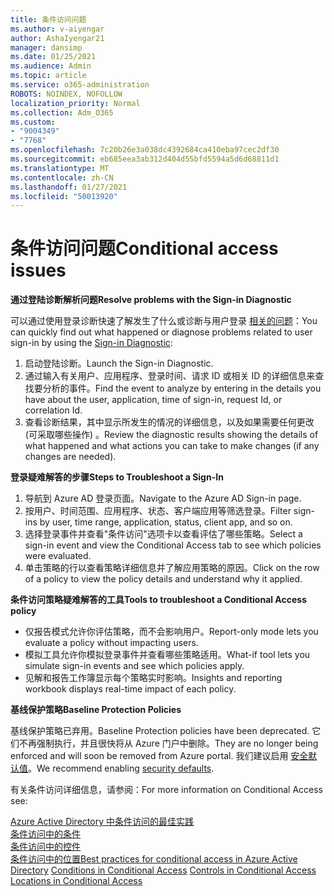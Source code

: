 ```yaml
---
title: 条件访问问题
ms.author: v-aiyengar
author: AshaIyengar21
manager: dansimp
ms.date: 01/25/2021
ms.audience: Admin
ms.topic: article
ms.service: o365-administration
ROBOTS: NOINDEX, NOFOLLOW
localization_priority: Normal
ms.collection: Adm_O365
ms.custom:
- "9004349"
- "7768"
ms.openlocfilehash: 7c20b26e3a038dc4392684ca410eba97cec2df30
ms.sourcegitcommit: eb685eea3ab312d404d55bfd5594a5d6d68811d1
ms.translationtype: MT
ms.contentlocale: zh-CN
ms.lasthandoff: 01/27/2021
ms.locfileid: "50013920"
---
```

# <a name="conditional-access-issues"></a><span data-ttu-id="df12e-102">条件访问问题</span><span class="sxs-lookup"><span data-stu-id="df12e-102">Conditional access issues</span></span>

<span data-ttu-id="df12e-103">**通过登陆诊断解析问题**</span><span class="sxs-lookup"><span data-stu-id="df12e-103">**Resolve problems with the Sign-in Diagnostic**</span></span>

<span data-ttu-id="df12e-104">可以通过使用登录诊断快速了解发生了什么或诊断与用户登录 [相关的问题](https://portal.azure.com/#blade/Microsoft_AAD_IAM/ActiveDirectoryMenuBlade/diagnose/symptomId/ms_aad_dxp_signin_caDiagnoseAndSolveSummarySymptom)：</span><span class="sxs-lookup"><span data-stu-id="df12e-104">You can quickly find out what happened or diagnose problems related to user sign-in by using the [Sign-in Diagnostic](https://portal.azure.com/#blade/Microsoft_AAD_IAM/ActiveDirectoryMenuBlade/diagnose/symptomId/ms_aad_dxp_signin_caDiagnoseAndSolveSummarySymptom):</span></span>

1. <span data-ttu-id="df12e-105">启动登陆诊断。</span><span class="sxs-lookup"><span data-stu-id="df12e-105">Launch the Sign-in Diagnostic.</span></span>
1. <span data-ttu-id="df12e-106">通过输入有关用户、应用程序、登录时间、请求 ID 或相关 ID 的详细信息来查找要分析的事件。</span><span class="sxs-lookup"><span data-stu-id="df12e-106">Find the event to analyze by entering in the details you have about the user, application, time of sign-in, request Id, or correlation Id.</span></span>
1. <span data-ttu-id="df12e-107">查看诊断结果，其中显示所发生的情况的详细信息，以及如果需要任何更改 (可采取哪些操作) 。</span><span class="sxs-lookup"><span data-stu-id="df12e-107">Review the diagnostic results showing the details of what happened and what actions you can take to make changes (if any changes are needed).</span></span>

<span data-ttu-id="df12e-108">**登录疑难解答的步骤**</span><span class="sxs-lookup"><span data-stu-id="df12e-108">**Steps to Troubleshoot a Sign-In**</span></span> 

1. <span data-ttu-id="df12e-109">导航到 Azure AD 登录页面。</span><span class="sxs-lookup"><span data-stu-id="df12e-109">Navigate to the Azure AD Sign-in page.</span></span>
1. <span data-ttu-id="df12e-110">按用户、时间范围、应用程序、状态、客户端应用等筛选登录。</span><span class="sxs-lookup"><span data-stu-id="df12e-110">Filter sign-ins by user, time range, application, status, client app, and so on.</span></span>
1. <span data-ttu-id="df12e-111">选择登录事件并查看"条件访问"选项卡以查看评估了哪些策略。</span><span class="sxs-lookup"><span data-stu-id="df12e-111">Select a sign-in event and view the Conditional Access tab to see which policies were evaluated.</span></span>
1. <span data-ttu-id="df12e-112">单击策略的行以查看策略详细信息并了解应用策略的原因。</span><span class="sxs-lookup"><span data-stu-id="df12e-112">Click on the row of a policy to view the policy details and understand why it applied.</span></span>

<span data-ttu-id="df12e-113">**条件访问策略疑难解答的工具**</span><span class="sxs-lookup"><span data-stu-id="df12e-113">**Tools to troubleshoot a Conditional Access policy**</span></span>

- <span data-ttu-id="df12e-114">仅报告模式允许你评估策略，而不会影响用户。</span><span class="sxs-lookup"><span data-stu-id="df12e-114">Report-only mode lets you evaluate a policy without impacting users.</span></span>
- <span data-ttu-id="df12e-115">模拟工具允许你模拟登录事件并查看哪些策略适用。</span><span class="sxs-lookup"><span data-stu-id="df12e-115">What-if tool lets you simulate sign-in events and see which policies apply.</span></span>
- <span data-ttu-id="df12e-116">见解和报告工作簿显示每个策略实时影响。</span><span class="sxs-lookup"><span data-stu-id="df12e-116">Insights and reporting workbook displays real-time impact of each policy.</span></span>

<span data-ttu-id="df12e-117">**基线保护策略**</span><span class="sxs-lookup"><span data-stu-id="df12e-117">**Baseline Protection Policies**</span></span>

<span data-ttu-id="df12e-118">基线保护策略已弃用。</span><span class="sxs-lookup"><span data-stu-id="df12e-118">Baseline Protection policies have been deprecated.</span></span> <span data-ttu-id="df12e-119">它们不再强制执行，并且很快将从 Azure 门户中删除。</span><span class="sxs-lookup"><span data-stu-id="df12e-119">They are no longer being enforced and will soon be removed from Azure portal.</span></span> <span data-ttu-id="df12e-120">我们建议启用 [安全默认值](https://docs.microsoft.com/azure/active-directory/fundamentals/concept-fundamentals-security-defaults)。</span><span class="sxs-lookup"><span data-stu-id="df12e-120">We recommend enabling [security defaults](https://docs.microsoft.com/azure/active-directory/fundamentals/concept-fundamentals-security-defaults).</span></span>

<span data-ttu-id="df12e-121">有关条件访问详细信息，请参阅：</span><span class="sxs-lookup"><span data-stu-id="df12e-121">For more information on Conditional Access see:</span></span>

<span data-ttu-id="df12e-122">[Azure Active Directory 中条件访问的最佳实践](https://docs.microsoft.com/azure/active-directory/conditional-access/best-practices)  
[条件访问中的条件](https://docs.microsoft.com/azure/active-directory/conditional-access/best-practices)  
[条件访问中的控件](https://docs.microsoft.com/azure/active-directory/conditional-access/controls)  
[条件访问中的位置](https://docs.microsoft.com/azure/active-directory/conditional-access/location-condition)</span><span class="sxs-lookup"><span data-stu-id="df12e-122">[Best practices for conditional access in Azure Active Directory](https://docs.microsoft.com/azure/active-directory/conditional-access/best-practices) 
[Conditions in Conditional Access](https://docs.microsoft.com/azure/active-directory/conditional-access/best-practices) 
[Controls in Conditional Access](https://docs.microsoft.com/azure/active-directory/conditional-access/controls) 
[Locations in Conditional Access ](https://docs.microsoft.com/azure/active-directory/conditional-access/location-condition)</span></span>

